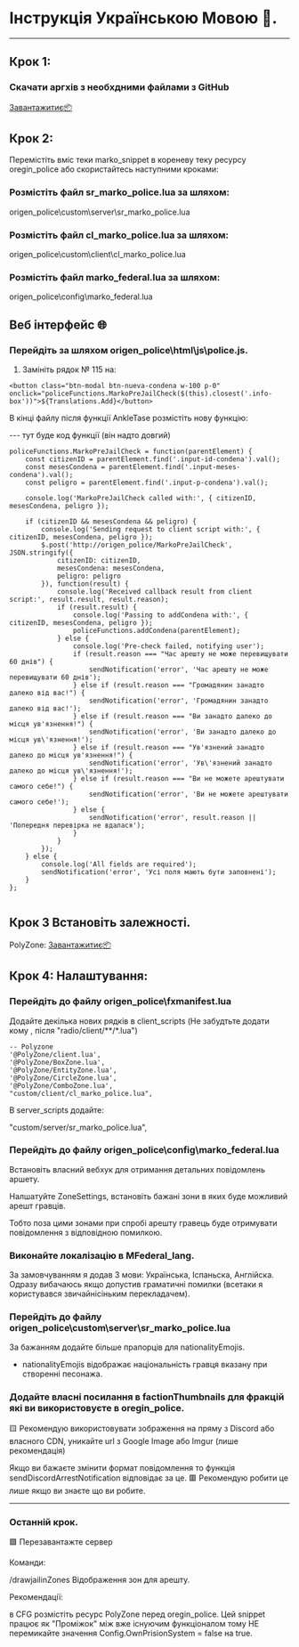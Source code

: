 # Інструкція Українською Мовою 🦉.

---

## Крок 1:

### Скачати аргхів з необхдними файлами з GitHub 
[Завантажитиє📦](https://github.com/dazuga31/oregin_jail_snippet.git)

## Крок 2:

Перемістіть вміс теки marko_snippet в кореневу теку ресурсу oregin_police або скористайтесь наступними кроками:

### Розмістіть файл sr_marko_police.lua за шляхом:

origen_police\custom\server\sr_marko_police.lua

### Розмістіть файл cl_marko_police.lua за шляхом:

origen_police\custom\client\сl_marko_police.lua

### Розмістіть файл marko_federal.lua за шляхом:

origen_police\config\marko_federal.lua


## Веб інтерфейс 🌐

### Перейдіть за шляхом origen_police\html\js\police.js.

1. Замініть рядок № 115 на:

```
<button class="btn-modal btn-nueva-condena w-100 p-0" onclick="policeFunctions.MarkoPreJailCheck($(this).closest('.info-box'))">${Translations.Add}</button>
```

В кінці файлу після функції AnkleTase розмістіть нову функцію:

--- тут буде код функції (він надто довгий)
```
policeFunctions.MarkoPreJailCheck = function(parentElement) {
    const citizenID = parentElement.find('.input-id-condena').val();
    const mesesCondena = parentElement.find('.input-meses-condena').val();
    const peligro = parentElement.find('.input-p-condena').val();
    
    console.log('MarkoPreJailCheck called with:', { citizenID, mesesCondena, peligro });

    if (citizenID && mesesCondena && peligro) {
        console.log('Sending request to client script with:', { citizenID, mesesCondena, peligro });
        $.post('http://origen_police/MarkoPreJailCheck', JSON.stringify({
            citizenID: citizenID,
            mesesCondena: mesesCondena,
            peligro: peligro
        }), function(result) {
            console.log('Received callback result from client script:', result.result, result.reason);
            if (result.result) {
                console.log('Passing to addCondena with:', { citizenID, mesesCondena, peligro });
                policeFunctions.addCondena(parentElement);
            } else {
                console.log('Pre-check failed, notifying user');
                if (result.reason === "Час арешту не може перевищувати 60 днів") {
                    sendNotification('error', 'Час арешту не може перевищувати 60 днів');
                } else if (result.reason === "Громадянин занадто далеко від вас!") {
                    sendNotification('error', 'Громадянин занадто далеко від вас!');
                } else if (result.reason === "Ви занадто далеко до місця ув'язнення!") {
                    sendNotification('error', 'Ви занадто далеко до місця ув\'язнення!');
                } else if (result.reason === "Ув'язнений занадто далеко до місця ув'язнення!") {
                    sendNotification('error', 'Ув\'язнений занадто далеко до місця ув\'язнення!');
                } else if (result.reason === "Ви не можете арештувати самого себе!") {
                    sendNotification('error', 'Ви не можете арештувати самого себе!');
                } else {
                    sendNotification('error', result.reason || 'Попередня перевірка не вдалася');
                }
            }
        });
    } else {
        console.log('All fields are required');
        sendNotification('error', 'Усі поля мають бути заповнені');
    }
};


```

## Крок 3 Встановіть залежності.

PolyZone: [Завантажитиє📦](https://github.com/mkafrin/PolyZone)


## Крок 4: Налаштування:

### Перейдіть до файлу **origen_police\fxmanifest.lua**

Додайте декілька нових рядків в client_scripts (Не забудтьте додати кому , після "radio/client/**/*.lua")

    -- Polyzone
    '@PolyZone/client.lua',
    '@PolyZone/BoxZone.lua',
    '@PolyZone/EntityZone.lua',
    '@PolyZone/CircleZone.lua',
    '@PolyZone/ComboZone.lua',
    "custom/client/сl_marko_police.lua",
В server_scripts додайте:

"custom/server/sr_marko_police.lua",




### Перейдіть до файлу **origen_police\config\marko_federal.lua**

Встановіть власний вебхук для отримання детальних повідомлень аршету.

Налшатуйте ZoneSettings, встановіть бажані зони в яких буде можливий арешт гравців.

Тобто поза цими зонами при спробі арешту гравець буде отримувати повідомлення з відповідною помилкою.

### Виконайте локалізацію в MFederal_lang.

За замовчуванням я додав 3 мови: Українська, Іспаньска, Англійска.
Одразу вибачаюсь якщо допустив граматичні помилки (всетаки я користувався звичайнісіньким перекладачем).


### Перейдіть до файлу origen_police\custom\server\sr_marko_police.lua

За бажанням додайте більше прапорців для nationalityEmojis.
- nationalityEmojis відображає національність гравця вказану при створенні песонажа.

### Додайте власні посилання в factionThumbnails для фракцій які ви використовуєте в oregin_police.

🟨 Рекомендую використовувати зображення на пряму з Discord або власного CDN, уникайте url з Google Image або Imgur (лише рекомендація)

Якщо ви бажаєте змінити формат повідомлення то функція sendDiscordArrestNotification відповідає за це.
🟥 Рекомендую робити це лише якщо ви знаєте що ви робите.

---


### Останній крок.

🟩 Перезавантажте сервер




Команди:

/drawjailinZones Відображення зон для арешту.


Рекомендації:

в CFG розмістіть ресурс PolyZone перед oregin_police.
Цей snippet працює як "Проміжок" між вже існуючим функціоналом тому НЕ перемикайте значення Config.OwnPrisionSystem = false на true.
